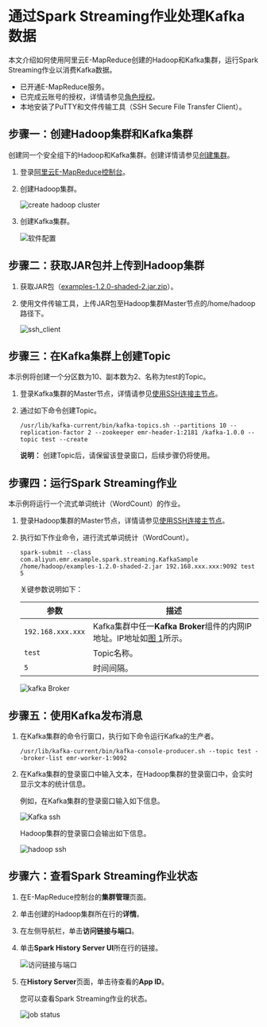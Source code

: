 # 通过Spark Streaming作业处理Kafka数据

本文介绍如何使用阿里云E-MapReduce创建的Hadoop和Kafka集群，运行Spark Streaming作业以消费Kafka数据。

-   已开通E-MapReduce服务。
-   已完成云账号的授权，详情请参见[角色授权](/intl.zh-CN/集群管理/集群规划/角色授权.md)。
-   本地安装了PuTTY和文件传输工具（SSH Secure File Transfer Client）。

## 步骤一：创建Hadoop集群和Kafka集群

创建同一个安全组下的Hadoop和Kafka集群。创建详情请参见[创建集群](/intl.zh-CN/快速入门/创建集群.md)。

1.  登录[阿里云E-MapReduce控制台](https://emr.console.aliyun.com/)。

2.  创建Hadoop集群。

    ![create hadoop cluster](https://static-aliyun-doc.oss-accelerate.aliyuncs.com/assets/img/zh-CN/3042598951/p52748.png)

3.  创建Kafka集群。

    ![软件配置](https://static-aliyun-doc.oss-accelerate.aliyuncs.com/assets/img/zh-CN/1042598951/p52756.png)


## 步骤二：获取JAR包并上传到Hadoop集群

1.  获取JAR包（[examples-1.2.0-shaded-2.jar.zip](http://docs-aliyun.cn-hangzhou.oss.aliyun-inc.com/assets/attach/126974/cn_zh/1563960119361/examples-1.2.0-shaded-2.jar.zip)）。

2.  使用文件传输工具，上传JAR包至Hadoop集群Master节点的/home/hadoop路径下。

    ![ssh_client](https://static-aliyun-doc.oss-accelerate.aliyuncs.com/assets/img/zh-CN/9932598951/p135108.png)


## 步骤三：在Kafka集群上创建Topic

本示例将创建一个分区数为10、副本数为2、名称为test的Topic。

1.  登录Kafka集群的Master节点，详情请参见[使用SSH连接主节点](/intl.zh-CN/集群管理/集群配置/连接集群/使用SSH连接主节点.md)。

2.  通过如下命令创建Topic。

    ```
    /usr/lib/kafka-current/bin/kafka-topics.sh --partitions 10 --replication-factor 2 --zookeeper emr-header-1:2181 /kafka-1.0.0 --topic test --create
    ```

    **说明：** 创建Topic后，请保留该登录窗口，后续步骤仍将使用。


## 步骤四：运行Spark Streaming作业

本示例将运行一个流式单词统计（WordCount）的作业。

1.  登录Hadoop集群的Master节点，详情请参见[使用SSH连接主节点](/intl.zh-CN/集群管理/集群配置/连接集群/使用SSH连接主节点.md)。

2.  执行如下作业命令，进行流式单词统计（WordCount）。

    ```
    spark-submit --class com.aliyun.emr.example.spark.streaming.KafkaSample  /home/hadoop/examples-1.2.0-shaded-2.jar 192.168.xxx.xxx:9092 test 5
    ```

    关键参数说明如下：

    |参数|描述|
    |--|--|
    |`192.168.xxx.xxx`|Kafka集群中任一**Kafka Broker**组件的内网IP地址。IP地址如[图 1](#fig_q4m_t9y_c1d)所示。|
    |`test`|Topic名称。|
    |`5`|时间间隔。|

    ![kafka Broker](../images/p52814.png "Kafka集群组件")


## 步骤五：使用Kafka发布消息

1.  在Kafka集群的命令行窗口，执行如下命令运行Kafka的生产者。

    ```
    /usr/lib/kafka-current/bin/kafka-console-producer.sh --topic test --broker-list emr-worker-1:9092
    ```

2.  在Kafka集群的登录窗口中输入文本，在Hadoop集群的登录窗口中，会实时显示文本的统计信息。

    例如，在Kafka集群的登录窗口输入如下信息。

    ![Kafka ssh](https://static-aliyun-doc.oss-accelerate.aliyuncs.com/assets/img/zh-CN/9932598951/p135102.png)

    Hadoop集群的登录窗口会输出如下信息。

    ![hadoop ssh](https://static-aliyun-doc.oss-accelerate.aliyuncs.com/assets/img/zh-CN/9932598951/p135103.png)


## 步骤六：查看Spark Streaming作业状态

1.  在E-MapReduce控制台的**集群管理**页面。

2.  单击创建的Hadoop集群所在行的**详情**。

3.  在左侧导航栏，单击**访问链接与端口**。

4.  单击**Spark History Server UI**所在行的链接。

    ![访问链接与端口](https://static-aliyun-doc.oss-accelerate.aliyuncs.com/assets/img/zh-CN/0042598951/p52852.png)

5.  在**History Server**页面，单击待查看的**App ID**。

    您可以查看Spark Streaming作业的状态。

    ![job status](https://static-aliyun-doc.oss-accelerate.aliyuncs.com/assets/img/zh-CN/0042598951/p135106.png)


